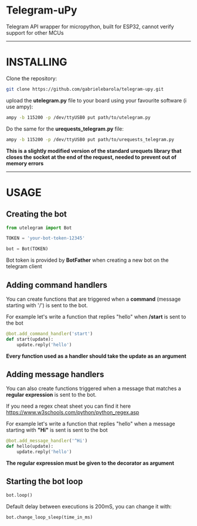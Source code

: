 # Telegram-uPy
Telegram API wrapper for micropython, built for ESP32, cannot verify support for other MCUs

---
# INSTALLING
Clone the repository:

```bash
git clone https://github.com/gabrielebarola/telegram-upy.git
```

upload the **utelegram.py** file to your board using your favourite software (i use ampy):

```bash
ampy -b 115200 -p /dev/ttyUSB0 put path/to/utelegram.py
```

Do the same for the **urequests_telegram.py** file:

```bash
ampy -b 115200 -p /dev/ttyUSB0 put path/to/urequests_telegram.py
```

**This is a slightly modified version of the standard urequets library that closes the socket at the end of the request, needed to prevent out of memory errors**

---
# USAGE
## Creating the bot
```python
from utelegram import Bot

TOKEN = 'your-bot-token-12345'

bot = Bot(TOKEN)
```

Bot token is provided by **BotFather** when creating a new bot on the telegram client

## Adding command handlers
You can create functions that are triggered when a **command** (message starting with '/') is sent to the bot.


For example let's write a function that replies "hello" when **/start** is sent to the bot

```python
@bot.add_command_handler('start')
def start(update):
    update.reply('hello')
```

**Every function used as a handler should take the update as an argument**

## Adding message handlers
You can also create functions triggered when a message that matches a **regular expression** is sent to the bot.

If you need a regex cheat sheet you can find it here https://www.w3schools.com/python/python_regex.asp

For example let's write a function that replies "hello" when a message starting with **"Hi"** is sent is sent to the bot

```python
@bot.add_message_handler('^Hi')
def hello(update):
    update.reply('hello')
```

**The regular expression must be given to the decorator as argument**

## Starting the bot loop

```python
bot.loop()
```

Default delay between executions is 200mS, you can change it with:

```python
bot.change_loop_sleep(time_in_ms)
```